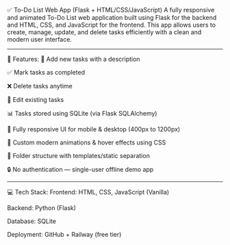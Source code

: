 ✅ To-Do List Web App (Flask + HTML/CSS/JavaScript)
A fully responsive and animated To-Do List web application built using Flask for the backend and HTML, CSS, and JavaScript for the frontend. This app allows users to create, manage, update, and delete tasks efficiently with a clean and modern user interface.

--------

🔧 Features:
📝 Add new tasks with a description

✅ Mark tasks as completed

❌ Delete tasks anytime

🔄 Edit existing tasks

📊 Tasks stored using SQLite (via Flask SQLAlchemy)

🎨 Fully responsive UI for mobile & desktop (400px to 1200px)

🌈 Custom modern animations & hover effects using CSS

📂 Folder structure with templates/static separation

🔒 No authentication — single-user offline demo app

-------

💻 Tech Stack:
Frontend: HTML, CSS, JavaScript (Vanilla)

Backend: Python (Flask)

Database: SQLite

Deployment: GitHub + Railway (free tier)
